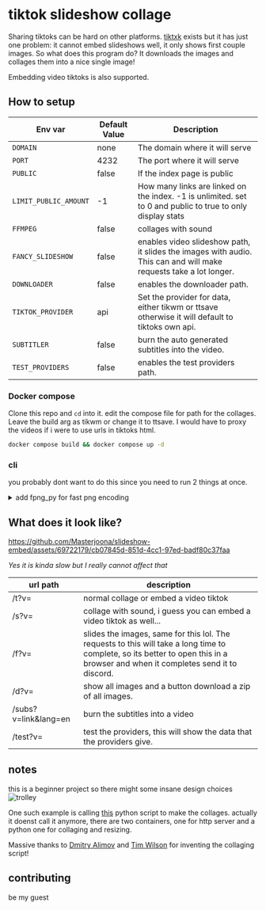 # tiktok slideshow collage

Sharing tiktoks can be hard on other platforms. [tiktxk](https://github.com/Britmoji/tiktxk) exists but it has just one problem: it cannot embed slideshows well, it only shows first couple images. So what does this program do? It downloads the images and collages them into a nice single image!

Embedding video tiktoks is also supported.

## How to setup

| Env var               | Default Value | Description                                                                                                       |
| --------------------- | ------------- | ----------------------------------------------------------------------------------------------------------------- |
| `DOMAIN`              | none          | The domain where it will serve                                                                                    |
| `PORT`                | 4232          | The port where it will serve                                                                                      |
| `PUBLIC`              | false         | If the index page is public                                                                                       |
| `LIMIT_PUBLIC_AMOUNT` | -1            | How many links are linked on the index. -1 is unlimited. set to 0 and public to true to only display stats        |
| `FFMPEG`              | false         | collages with sound                                                                                               |
| `FANCY_SLIDESHOW`     | false         | enables video slideshow path, it slides the images with audio. This can and will make requests take a lot longer. |
| `DOWNLOADER`          | false         | enables the downloader path.                                                                                      |
| `TIKTOK_PROVIDER`     | api           | Set the provider for data, either tikwm or ttsave otherwise it will default to tiktoks own api.                   |
| `SUBTITLER`           | false         | burn the auto generated subtitles into the video.                                                                 |
| `TEST_PROVIDERS`      | false         | enables the test providers path.                                                                                  |

### Docker compose

Clone this repo and `cd` into it. edit the compose file for path for the collages. Leave the build arg as tikwm or change it to ttsave. I would have to proxy the videos if i were to use urls in tiktoks html.

```bash
docker compose build && docker compose up -d
```

### cli

you probably dont want to do this since you need to run 2 things at once.

<details>
<summary> add fpng_py for fast png encoding</summary>
Add this to the dockerfile

```Dockerfile
RUN git clone --recurse-submodules https://github.com/K0lb3/fpng_py
# for arm64 we disable some build args. what does these flags do? i dont know
RUN sed -i 's/"-msse4.1"/#&/' fpng_py/setup.py
RUN sed -i 's/"-mpclmul"/#&/' fpng_py/setup.py
WORKDIR /app/fpng_py
RUN pip install . --break-system-packages

```

or you can build it yourself

```bash
git clone --recurse-submodules https://github.com/K0lb3/fpng_py
cd fpng_py
pip install .
```

and copy the compiled files to the container

```Dockerfile
COPY ./fpng_py/build/lib.path/fpng_py /app/fpng_py
```

</details>

## What does it look like?

https://github.com/Masterjoona/slideshow-embed/assets/69722179/cb07845d-851d-4cc1-97ed-badf80c37faa

_Yes it is kinda slow but I really cannot affect that_

| url path             | description                                                                                                                                                                     |
| -------------------- | ------------------------------------------------------------------------------------------------------------------------------------------------------------------------------- |
| /t?v=                | normal collage or embed a video tiktok                                                                                                                                          |
| /s?v=                | collage with sound, i guess you can embed a video tiktok as well...                                                                                                             |
| /f?v=                | slides the images, same for this lol. The requests to this will take a long time to complete, so its better to open this in a browser and when it completes send it to discord. |
| /d?v=                | show all images and a button download a zip of all images.                                                                                                                      |
| /subs?v=link&lang=en | burn the subtitles into a video                                                                                                                                                 |
| /test?v=             | test the providers, this will show the data that the providers give.                                                                                                            |

## notes

this is a beginner project so there might some insane design choices ![trolley](https://cdn.discordapp.com/emojis/1068825486265942056.webp?size=48&name=trolley&quality=lossless)

One such example is calling [this](https://github.com/twilsonco/PyPhotoCollage) python script to make the collages. actually it doenst call it anymore, there are two containers, one for http server and a python one for collaging and resizing.

Massive thanks to [Dmitry Alimov](https://github.com/delimitry) and [Tim Wilson](https://github.com/twilsonco) for inventing the collaging script!

## contributing

be my guest
